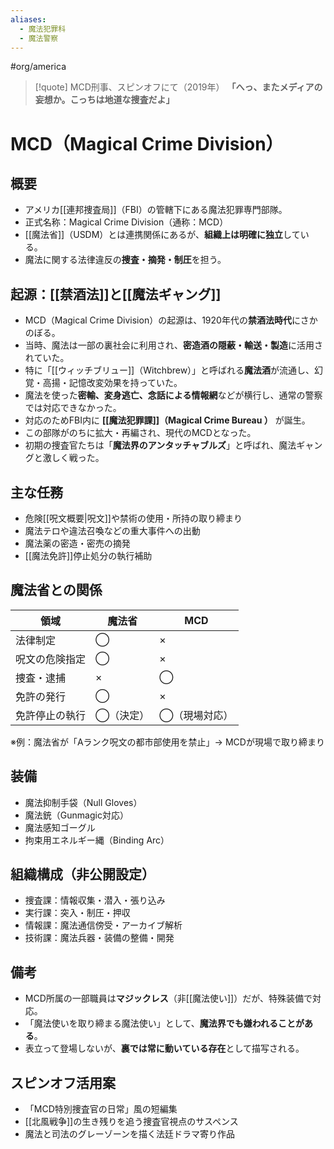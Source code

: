 ```yaml
---
aliases:
  - 魔法犯罪科
  - 魔法警察
---
```

#org/america 
> [!quote]  MCD刑事、スピンオフにて（2019年）
>  **「へっ、またメディアの妄想か。こっちは地道な捜査だよ」**  


# MCD（Magical Crime Division）

## 概要
- アメリカ[[連邦捜査局]]（FBI）の管轄下にある魔法犯罪専門部隊。
- 正式名称：Magical Crime Division（通称：MCD）
- [[魔法省]]（USDM）とは連携関係にあるが、**組織上は明確に独立**している。
- 魔法に関する法律違反の**捜査・摘発・制圧**を担う。

## 起源：[[禁酒法]]と[[魔法ギャング]]

- MCD（Magical Crime Division）の起源は、1920年代の**禁酒法時代**にさかのぼる。
- 当時、魔法は一部の裏社会に利用され、**密造酒の隠蔽・輸送・製造**に活用されていた。
- 特に「[[ウィッチブリュー]]（Witchbrew）」と呼ばれる**魔法酒**が流通し、幻覚・高揚・記憶改変効果を持っていた。
- 魔法を使った**密輸、変身逃亡、念話による情報網**などが横行し、通常の警察では対応できなかった。
- 対応のためFBI内に **[[魔法犯罪課]]（Magical Crime Bureau ）** が誕生。
- この部隊がのちに拡大・再編され、現代のMCDとなった。
- 初期の捜査官たちは「**魔法界のアンタッチャブルズ**」と呼ばれ、魔法ギャングと激しく戦った。

## 主な任務
- 危険[[呪文概要|呪文]]や禁術の使用・所持の取り締まり
- 魔法テロや違法召喚などの重大事件への出動
- 魔法薬の密造・密売の摘発
- [[魔法免許]]停止処分の執行補助

## 魔法省との関係
| 領域 | 魔法省 | MCD |
|------|--------|-----|
| 法律制定 | ◯ | × |
| 呪文の危険指定 | ◯ | × |
| 捜査・逮捕 | × | ◯ |
| 免許の発行 | ◯ | × |
| 免許停止の執行 | ◯（決定） | ◯（現場対応） |

※例：魔法省が「Aランク呪文の都市部使用を禁止」→ MCDが現場で取り締まり

## 装備
- 魔法抑制手袋（Null Gloves）
- 魔法銃（Gunmagic対応）
- 魔法感知ゴーグル
- 拘束用エネルギー縄（Binding Arc）

## 組織構成（非公開設定）
- 捜査課：情報収集・潜入・張り込み
- 実行課：突入・制圧・押収
- 情報課：魔法通信傍受・アーカイブ解析
- 技術課：魔法兵器・装備の整備・開発

## 備考
- MCD所属の一部職員は**マジックレス**（非[[魔法使い]]）だが、特殊装備で対応。
- 「魔法使いを取り締まる魔法使い」として、**魔法界でも嫌われることがある**。
- 表立って登場しないが、**裏では常に動いている存在**として描写される。

## スピンオフ活用案
- 「MCD特別捜査官の日常」風の短編集
- [[北風戦争]]の生き残りを追う捜査官視点のサスペンス
- 魔法と司法のグレーゾーンを描く法廷ドラマ寄り作品

